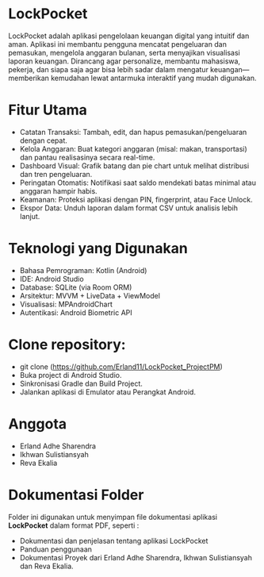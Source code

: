# LockPocket

LockPocket adalah aplikasi pengelolaan keuangan digital yang intuitif dan aman. 
Aplikasi ini membantu pengguna mencatat pengeluaran dan pemasukan, mengelola anggaran bulanan, serta menyajikan visualisasi laporan keuangan. 
Dirancang agar personalize, membantu mahasiswa, pekerja, dan siapa saja agar bisa lebih sadar dalam mengatur keuangan—memberikan kemudahan lewat antarmuka interaktif yang mudah digunakan.

# Fitur Utama
* Catatan Transaksi: Tambah, edit, dan hapus pemasukan/pengeluaran dengan cepat.
* Kelola Anggaran: Buat kategori anggaran (misal: makan, transportasi) dan pantau realisasinya secara real-time.
* Dashboard Visual: Grafik batang dan pie chart untuk melihat distribusi dan tren pengeluaran.
* Peringatan Otomatis: Notifikasi saat saldo mendekati batas minimal atau anggaran hampir habis.
* Keamanan: Proteksi aplikasi dengan PIN, fingerprint, atau Face Unlock.
* Ekspor Data: Unduh laporan dalam format CSV untuk analisis lebih lanjut.

# Teknologi yang Digunakan
* Bahasa Pemrograman: Kotlin (Android)
* IDE: Android Studio
* Database: SQLite (via Room ORM)
* Arsitektur: MVVM + LiveData + ViewModel
* Visualisasi: MPAndroidChart
* Autentikasi: Android Biometric API

# Clone repository:

* git clone (https://github.com/Erland11/LockPocket_ProjectPM)
* Buka project di Android Studio.
* Sinkronisasi Gradle dan Build Project.
* Jalankan aplikasi di Emulator atau Perangkat Android.
  
# Anggota
* Erland Adhe Sharendra
* Ikhwan Sulistiansyah
* Reva Ekalia
  
# Dokumentasi Folder

Folder ini digunakan untuk menyimpan file dokumentasi aplikasi **LockPocket** dalam format PDF, seperti :
* Dokumentasi dan penjelasan tentang aplikasi LockPocket
* Panduan penggunaan
* Dokumentasi Proyek dari Erland Adhe Sharendra, Ikhwan Sulistiansyah dan Reva Ekalia.
